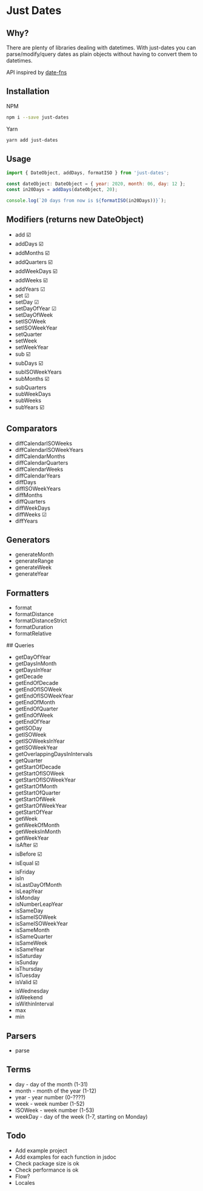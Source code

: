 # Just Dates

## Why?

There are plenty of libraries dealing with datetimes. With just-dates you can parse/modify/query dates as plain objects without having to convert them to datetimes.

API inspired by [date-fns](https://date-fns.org/)

## Installation

NPM
```bash
npm i --save just-dates
```
Yarn
```bash
yarn add just-dates
```

## Usage

```js
import { DateObject, addDays, formatISO } from 'just-dates';

const dateObject: DateObject = { year: 2020, month: 06, day: 12 };
const in20Days = addDays(dateObject, 20);

console.log(`20 days from now is ${formatISO(in20Days))}`);
```

## Modifiers (returns new DateObject)
* add ☑️
* addDays ☑️
* addMonths ☑️
* addQuarters ☑️
* addWeekDays ☑️
* addWeeks ☑️
* addYears ☑
* set ☑
* setDay ☑
* setDayOfYear ☑
* setDayOfWeek
* setISOWeek
* setISOWeekYear
* setQuarter
* setWeek
* setWeekYear
* sub ☑️
* subDays ☑️
* subISOWeekYears
* subMonths ☑️
* subQuarters
* subWeekDays
* subWeeks
* subYears ☑️

## Comparators
* diffCalendarISOWeeks
* diffCalendarISOWeekYears
* diffCalendarMonths
* diffCalendarQuarters
* diffCalendarWeeks
* diffCalendarYears
* diffDays
* diffISOWeekYears
* diffMonths
* diffQuarters
* diffWeekDays
* diffWeeks ☑
* diffYears

## Generators
* generateMonth
* generateRange
* generateWeek
* generateYear

## Formatters
* format
* formatDistance
* formatDistanceStrict
* formatDuration
* formatRelative

## Queries
* getDayOfYear
* getDaysInMonth
* getDaysInYear
* getDecade
* getEndOfDecade
* getEndOfISOWeek
* getEndOfISOWeekYear
* getEndOfMonth
* getEndOfQuarter
* getEndOfWeek
* getEndOfYear
* getISODay
* getISOWeek
* getISOWeeksInYear
* getISOWeekYear
* getOverlappingDaysInIntervals
* getQuarter
* getStartOfDecade
* getStartOfISOWeek
* getStartOfISOWeekYear
* getStartOfMonth
* getStartOfQuarter
* getStartOfWeek
* getStartOfWeekYear
* getStartOfYear
* getWeek
* getWeekOfMonth
* getWeeksInMonth
* getWeekYear
* isAfter ☑️
* isBefore ☑️
* isEqual ☑️
* isFriday
* isIn
* isLastDayOfMonth
* isLeapYear
* isMonday
* isNumberLeapYear
* isSameDay
* isSameISOWeek
* isSameISOWeekYear
* isSameMonth
* isSameQuarter
* isSameWeek
* isSameYear
* isSaturday
* isSunday
* isThursday
* isTuesday
* isValid ☑️
* isWednesday
* isWeekend
* isWithinInterval
* max
* min

## Parsers
* parse

## Terms
* day - day of the month (1-31)
* month - month of the year (1-12)
* year - year number (0-????)
* week - week number (1-52)
* ISOWeek - week number (1-53)
* weekDay - day of the week (1-7, starting on Monday)

## Todo
* Add example project
* Add examples for each function in jsdoc
* Check package size is ok
* Check performance is ok
* Flow?
* Locales
